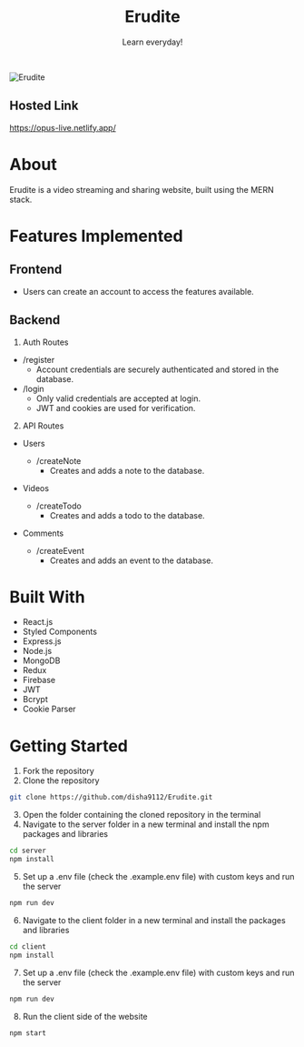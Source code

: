 <div id="top"></div>

<div align="center">
  <!-- <a href="https://opus-live.netlify.app/">
    <img src="https://user-images.githubusercontent.com/78133928/210550123-fe685695-5cb7-473e-bfa0-6eb72c29b78a.png" alt="Logo" height="25">
  </a> -->

  <h1 align="center">Erudite</h1>

  <p align="center">
    Learn everyday!
  </p>
</div>

</br>

![Erudite](https://user-images.githubusercontent.com/78133928/210550452-70aba49c-39f5-4e4d-85de-ddf2bc396c62.png)

<!-- HOSTED LINK -->

## Hosted Link

<a href="https://opus-live.netlify.app/" target="_blank">https://opus-live.netlify.app/</a>

<!-- ABOUT THE PROJECT -->

# About

<!-- Opus is a productivity website, built using the MERN stack. It provides a one-stop solution for users to enhance their organizing capabilties by scheduling their upcoming events in calendars, jotting down their tasks and notes, and using a timer to break down work durations into short yet effective time periods for the best results. -->

Erudite is a video streaming and sharing website, built using the MERN stack.

<!-- FEATURES IMPLEMENTED -->

# Features Implemented

## Frontend

- Users can create an account to access the features available.

## Backend

1. Auth Routes

- /register
  - Account credentials are securely authenticated and stored in the database.
- /login
  - Only valid credentials are accepted at login.
  - JWT and cookies are used for verification.

2. API Routes

- Users

  - /createNote
    - Creates and adds a note to the database.

- Videos

  - /createTodo
    - Creates and adds a todo to the database.

- Comments

  - /createEvent
    - Creates and adds an event to the database.

<!-- BUILT WITH -->

# Built With

- React.js
- Styled Components
- Express.js
- Node.js
- MongoDB
- Redux
- Firebase
- JWT
- Bcrypt
- Cookie Parser

<!-- GETTING STARTED -->

# Getting Started

1. Fork the repository
2. Clone the repository

```sh
git clone https://github.com/disha9112/Erudite.git
```

3. Open the folder containing the cloned repository in the terminal
4. Navigate to the server folder in a new terminal and install the npm packages and libraries

```sh
cd server
npm install
```

5. Set up a .env file (check the .example.env file) with custom keys and run the server

```sh
npm run dev
```

6. Navigate to the client folder in a new terminal and install the packages and libraries

```sh
cd client
npm install
```

7. Set up a .env file (check the .example.env file) with custom keys and run the server

```sh
npm run dev
```

8. Run the client side of the website

```sh
npm start
```
